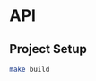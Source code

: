 # API

## Project Setup

```bash
make build
```

<!-- ## Project Setup

```sh
npm install
npm install ts-node --save-dev
```
### Dev run

```sh
npm run start
```

### Build

```sh
npm run build
```

### Production run

```sh
npm run start:production
``` -->